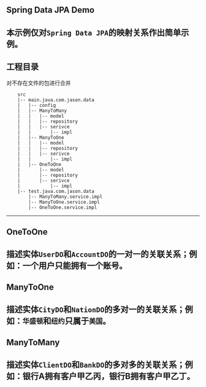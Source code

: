 ## Spring Data JPA Demo

本示例仅对`Spring Data JPA`的映射关系作出简单示例。
---

## 工程目录
对不存在文件的包进行合并
```
    src
    |-- main.java.com.jason.data
    |   |-- config
    |   |-- ManyToMany
    |   |   |-- model
    |   |   |-- repository
    |   |   |-- serivce
    |   |       |-- impl
    |   |-- ManyToOne
    |   |   |-- model
    |   |   |-- repository
    |   |   |-- serivce
    |   |       |-- impl
    |   |-- OneToOne
    |       |-- model
    |       |-- repository
    |       |-- serivce
    |           |-- impl
    |-- test.java.com.jason.data
        |-- ManyToMany.service.impl
        |-- ManyToOne.service.impl
        |-- OneToOne.service.impl
```
---

## OneToOne

描述实体`UserDO`和`AccountDO`的一对一的关联关系；例如：一个用户只能拥有一个账号。
---

## ManyToOne

描述实体`CityDO`和`NationDO`的多对一的关联关系；例如：`华盛顿`和`纽约`只属于`美国`。
---

## ManyToMany
描述实体`ClientDO`和`BankDO`的多对多的关联关系；例如：银行A拥有客户甲乙丙，银行B拥有客户甲乙丁。
---
